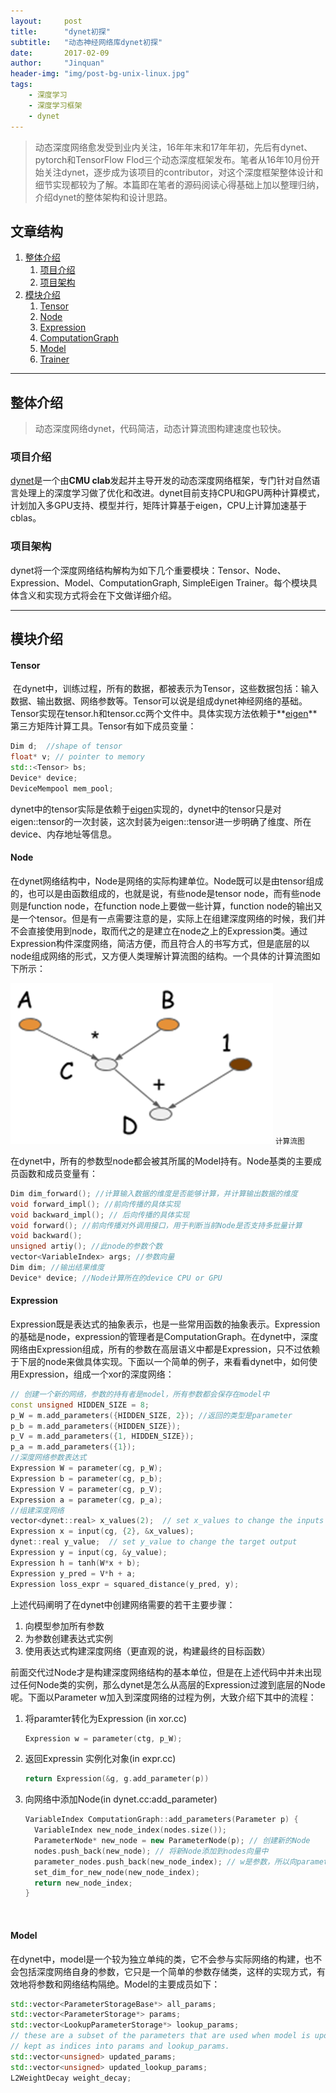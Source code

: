 ```yaml
---
layout:     post
title:      "dynet初探"
subtitle:   "动态神经网络库dynet初探"
date:       2017-02-09
author:     "Jinquan"
header-img: "img/post-bg-unix-linux.jpg"
tags:
    - 深度学习
    - 深度学习框架
    - dynet
---
```


> 动态深度网络愈发受到业内关注，16年年末和17年年初，先后有dynet、pytorch和TensorFlow Flod三个动态深度框架发布。笔者从16年10月份开始关注dynet，逐步成为该项目的contributor，对这个深度框架整体设计和细节实现都较为了解。本篇即在笔者的源码阅读心得基础上加以整理归纳，介绍dynet的整体架构和设计思路。




## 文章结构

1. [整体介绍](#整体介绍)
   1. [项目介绍](#项目介绍)
   2. [项目架构](#项目架构)
2. [模块介绍](#模块介绍)
   1. [Tensor](#Tensor)
   2. [Node](#Node)
   3. [Expression](#Expression)
   4. [ComputationGraph](#ComputationGraph)
   5. [Model](#Model)
   6. [Trainer](#Trainer)

---



## 整体介绍


> 动态深度网络dynet，代码简洁，动态计算流图构建速度也较快。

### 项目介绍

[dynet](https://github.com/clab/dynet)是一个由**CMU clab**发起并主导开发的动态深度网络框架，专门针对自然语言处理上的深度学习做了优化和改进。dynet目前支持CPU和GPU两种计算模式，计划加入多GPU支持、模型并行，矩阵计算基于eigen，CPU上计算加速基于cblas。

### 项目架构

dynet将一个深度网络结构解构为如下几个重要模块：Tensor、Node、Expression、Model、ComputationGraph, SimpleEigen Trainer。每个模块具体含义和实现方式将会在下文做详细介绍。

---



## 模块介绍

#### Tensor

 在dynet中，训练过程，所有的数据，都被表示为Tensor，这些数据包括：输入数据、输出数据、网络参数等。Tensor可以说是组成dynet神经网络的基础。Tensor实现在tensor.h和tensor.cc两个文件中。具体实现方法依赖于**[eigen](http://eigen.tuxfamily.org/index.php?title=Main_Page)**第三方矩阵计算工具。Tensor有如下成员变量：

```c++
Dim d;  //shape of tensor
float* v; // pointer to memory
std::<Tensor> bs;
Device* device;
DeviceMempool mem_pool;
```

dynet中的tensor实际是依赖于[eigen](http://eigen.tuxfamily.org/index.php?title=Main_Page)实现的，dynet中的tensor只是对eigen::tensor的一次封装，这次封装为eigen::tensor进一步明确了维度、所在device、内存地址等信息。

#### Node

在dynet网络结构中，Node是网络的实际构建单位。Node既可以是由tensor组成的，也可以是由函数组成的，也就是说，有些node是tensor node，而有些node则是function node，在function node上要做一些计算，function node的输出又是一个tensor。但是有一点需要注意的是，实际上在组建深度网络的时候，我们并不会直接使用到node，取而代之的是建立在node之上的Expression类。通过Expression构件深度网络，简洁方便，而且符合人的书写方式，但是底层的以node组成网络的形式，又方便人类理解计算流图的结构。一个具体的计算流图如下所示：

![cg](/img/in-post/post-dynet-insight/cg.jpg)
<small class="img-hint">计算流图</small>

在dynet中，所有的参数型node都会被其所属的Model持有。Node基类的主要成员函数和成员变量有：



```C++
Dim dim_forward(); //计算输入数据的维度是否能够计算，并计算输出数据的维度
void forward_impl(); //前向传播的具体实现
void backward_impl(); // 后向传播的具体实现
void forward(); //前向传播对外调用接口，用于判断当前Node是否支持多批量计算
void backward();
unsigned artiy(); //此node的参数个数
vector<VariableIndex> args; //参数向量
Dim dim; //输出结果维度
Device* device; //Node计算所在的device CPU or GPU
```

#### Expression
Expression既是表达式的抽象表示，也是一些常用函数的抽象表示。Expression的基础是node，expression的管理者是ComputationGraph。在dynet中，深度网络由Expression组成，所有的参数在高层语义中都是Expression，只不过依赖于下层的node来做具体实现。下面以一个简单的例子，来看看dynet中，如何使用Expression，组成一个xor的深度网络：

```C++
// 创建一个新的网络，参数的持有者是model，所有参数都会保存在model中
const unsigned HIDDEN_SIZE = 8;
p_W = m.add_parameters({HIDDEN_SIZE, 2}); //返回的类型是parameter
p_b = m.add_parameters({HIDDEN_SIZE});
p_V = m.add_parameters({1, HIDDEN_SIZE});
p_a = m.add_parameters({1});
//深度网络参数表达式
Expression W = parameter(cg, p_W);
Expression b = parameter(cg, p_b);
Expression V = parameter(cg, p_V);
Expression a = parameter(cg, p_a);
//组建深度网络
vector<dynet::real> x_values(2);  // set x_values to change the inputs to the network
Expression x = input(cg, {2}, &x_values);
dynet::real y_value;  // set y_value to change the target output
Expression y = input(cg, &y_value);
Expression h = tanh(W*x + b);
Expression y_pred = V*h + a;
Expression loss_expr = squared_distance(y_pred, y);
```



上述代码阐明了在dynet中创建网络需要的若干主要步骤：

1. 向模型参加所有参数
2. 为参数创建表达式实例
3. 使用表达式构建深度网络（更直观的说，构建最终的目标函数）

前面交代过Node才是构建深度网络结构的基本单位，但是在上述代码中并未出现过任何Node类的实例，那么dynet是怎么从高层的Expression过渡到底层的Node呢。下面以Parameter w加入到深度网络的过程为例，大致介绍下其中的流程：

1. 将paramter转化为Expression (in xor.cc)

   ```C++
   Expression w = parameter(ctg, p_W);
   ```

2. 返回Expressin 实例化对象(in expr.cc)

   ```C++
   return Expression(&g, g.add_parameter(p))
   ```

3. 向网络中添加Node(in dynet.cc:add_parameter)

   ```C++
   VariableIndex ComputationGraph::add_parameters(Parameter p) {
     VariableIndex new_node_index(nodes.size());
     ParameterNode* new_node = new ParameterNode(p); // 创建新的Node
     nodes.push_back(new_node); // 将新Node添加到nodes向量中
     parameter_nodes.push_back(new_node_index); // w是参数，所以向parameter_nodes中也添加一次
     set_dim_for_new_node(new_node_index);
     return new_node_index;
   }
   ```

   ​


#### Model

在dynet中，model是一个较为独立单纯的类，它不会参与实际网络的构建，也不会包括深度网络自身的参数，它只是一个简单的参数存储类，这样的实现方式，有效地将参数和网络结构隔绝。Model的主要成员如下：

```C++
std::vector<ParameterStorageBase*> all_params;
std::vector<ParameterStorage*> params;
std::vector<LookupParameterStorage*> lookup_params;
// these are a subset of the parameters that are used when model is updated.
// kept as indices into params and lookup_params.
std::vector<unsigned> updated_params;
std::vector<unsigned> updated_lookup_params;
L2WeightDecay weight_decay;
```

